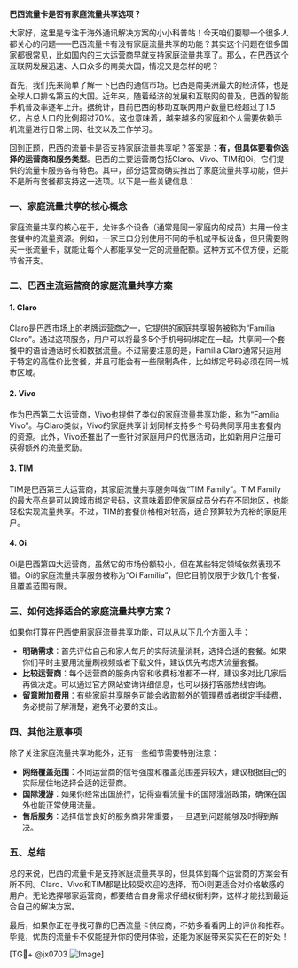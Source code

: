 **巴西流量卡是否有家庭流量共享选项？**

大家好，这里是专注于海外通讯解决方案的小小科普站！今天咱们要聊一个很多人都关心的问题——巴西流量卡有没有家庭流量共享的功能？其实这个问题在很多国家都很常见，比如国内的三大运营商早就支持家庭流量共享了。那么，在巴西这个互联网发展迅速、人口众多的南美大国，情况又是怎样的呢？

首先，我们先来简单了解一下巴西的通信市场。巴西是南美洲最大的经济体，也是全球人口排名第五的大国。近年来，随着经济的发展和互联网的普及，巴西的智能手机普及率逐年上升。据统计，目前巴西的移动互联网用户数量已经超过了1.5亿，占总人口的比例超过70%。这也意味着，越来越多的家庭和个人需要依赖手机流量进行日常上网、社交以及工作学习。

回到正题，巴西的流量卡是否支持家庭流量共享呢？答案是：**有，但具体要看你选择的运营商和服务类型**。巴西的主要运营商包括Claro、Vivo、TIM和Oi，它们提供的流量卡服务各有特色。其中，部分运营商确实推出了家庭流量共享功能，但并不是所有套餐都支持这一选项。以下是一些关键信息：

### **一、家庭流量共享的核心概念**
家庭流量共享的核心在于，允许多个设备（通常是同一家庭内的成员）共用一份主套餐中的流量资源。例如，一家三口分别使用不同的手机或平板设备，但只需要购买一张流量卡，就能让每个人都能享受一定的流量配额。这种方式不仅方便，还能节省开支。

### **二、巴西主流运营商的家庭流量共享方案**
#### 1. Claro
Claro是巴西市场上的老牌运营商之一，它提供的家庭共享服务被称为“Família Claro”。通过这项服务，用户可以将最多5个手机号码绑定在一起，共享同一个套餐中的语音通话时长和数据流量。不过需要注意的是，Família Claro通常只适用于特定的高性价比套餐，并且可能会有一些限制条件，比如绑定号码必须在同一城市区域。

#### 2. Vivo
作为巴西第二大运营商，Vivo也提供了类似的家庭流量共享功能，称为“Família Vivo”。与Claro类似，Vivo的家庭共享计划同样支持多个号码共同享用主套餐内的资源。此外，Vivo还推出了一些针对家庭用户的优惠活动，比如新用户注册可获得额外的流量奖励。

#### 3. TIM
TIM是巴西第三大运营商，其家庭流量共享服务叫做“TIM Family”。TIM Family的最大亮点是可以跨城市绑定号码，这意味着即使家庭成员分布在不同地区，也能轻松实现流量共享。不过，TIM的套餐价格相对较高，适合预算较为充裕的家庭用户。

#### 4. Oi
Oi是巴西第四大运营商，虽然它的市场份额较小，但在某些特定领域依然表现不错。Oi的家庭流量共享服务被称为“Oi Família”，但它目前仅限于少数几个套餐，且覆盖范围有限。

### **三、如何选择适合的家庭流量共享方案？**
如果你打算在巴西使用家庭流量共享功能，可以从以下几个方面入手：
- **明确需求**：首先评估自己和家人每月的实际流量消耗，选择合适的套餐。如果你们平时主要用流量刷视频或者下载文件，建议优先考虑大流量套餐。
- **比较运营商**：每个运营商的服务内容和收费标准都不一样，建议多对比几家后再做决定。可以通过官方网站查询详细信息，也可以拨打客服热线咨询。
- **留意附加费用**：有些家庭共享服务可能会收取额外的管理费或者绑定手续费，务必提前了解清楚，避免不必要的支出。

### **四、其他注意事项**
除了关注家庭流量共享功能外，还有一些细节需要特别注意：
- **网络覆盖范围**：不同运营商的信号强度和覆盖范围差异较大，建议根据自己的实际居住地选择合适的运营商。
- **国际漫游**：如果你经常出国旅行，记得查看流量卡的国际漫游政策，确保在国外也能正常使用流量。
- **售后服务**：选择信誉良好的服务商非常重要，一旦遇到问题能够及时得到解决。

### **五、总结**
总的来说，巴西的流量卡是支持家庭流量共享的，但具体到每个运营商的方案会有所不同。Claro、Vivo和TIM都是比较受欢迎的选择，而Oi则更适合对价格敏感的用户。无论选择哪家运营商，都要结合自身需求仔细权衡利弊，这样才能找到最适合自己的解决方案。

最后，如果你正在寻找可靠的巴西流量卡供应商，不妨多看看网上的评价和推荐。毕竟，优质的流量卡不仅能提升你的使用体验，还能为家庭带来实实在在的好处！

[TG💪+ @jx0703 ![Image](https://github.com/user-attachments/assets/dbca1d08-cadb-493c-b0ec-ad6f7a83f270)]